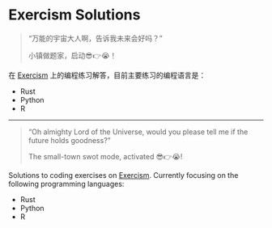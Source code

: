 # Exercism Solutions

> “万能的宇宙大人啊，告诉我未来会好吗？”
>
> 小镇做题家，启动😎👉😭！

在 [Exercism](https://exercism.org/) 上的编程练习解答，目前主要练习的编程语言是：

- Rust
- Python
- R

---

> “Oh almighty Lord of the Universe, would you please tell me if the future holds goodness?”
>
> The small-town swot mode, activated 😎👉😭!

Solutions to coding exercises on [Exercism](https://exercism.org/). Currently focusing on the following programming languages:

- Rust
- Python
- R
